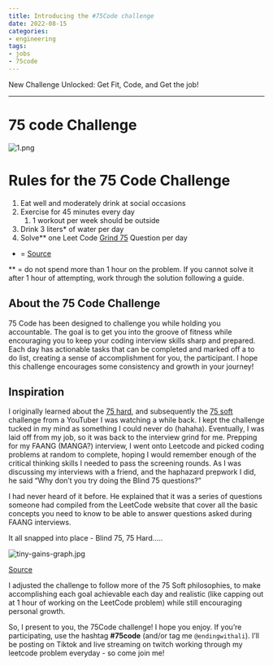 ```yaml
---
title: Introducing the #75Code challenge
date: 2022-08-15
categories:
- engineering
tags:
- jobs
- 75code
---
```


New Challenge Unlocked: Get Fit, Code, and Get the job! 

---


# 75 code Challenge

![1.png](https://s3-us-west-2.amazonaws.com/secure.notion-static.com/bf0cffbc-6f82-462d-b938-aba2ed9beea0/1.png)

# Rules for the 75 Code Challenge

1. Eat well and moderately drink at social occasions
2. Exercise for 45 minutes every day
    1. 1 workout per week should be outside
3. Drink 3 liters* of water per day
4. Solve** one Leet Code [Grind 75](https://www.techinterviewhandbook.org/grind75) Question per day

* = [Source](http://mayoclinic.org/healthy-lifestyle/nutrition-and-healthy-eating/in-depth/water/art-20044256#:~:text=The%20U.S.%20National%20Academies%20of,fluids%20a%20day%20for%20women)

** = do not spend more than 1 hour on the problem. If you cannot solve it after 1 hour of attempting, work through the solution following a guide.

## About the  75 Code Challenge

75 Code has been designed to challenge you while holding you accountable. The goal is to get you into the groove of fitness while encouraging you to keep your coding interview skills sharp and prepared. Each day has actionable tasks that can be completed and marked off a to do list, creating a sense of accomplishment for you, the participant. I hope this challenge encourages some consistency and growth in your journey!

## Inspiration

I originally learned about the [75 hard](https://andyfrisella.com/pages/75hard-info), and subsequently the [75 soft](https://kimandkalee.com/health/75-soft-challenge/) challenge from a YouTuber I was watching a while back. I kept the challenge tucked in my mind as something I could never do (hahaha). Eventually, I was laid off from my job, so it was back to the interview grind for me. Prepping for my FAANG (MANGA?) interview, I went onto Leetcode and picked coding problems at random to complete, hoping I would remember enough of the critical thinking skills I needed to pass the screening rounds. As I was discussing my interviews with a friend, and the haphazard prepwork I did, he said “Why don’t you try doing the Blind 75 questions?”

I had never heard of it before. He explained that it was a series of questions someone had compiled from the LeetCode website that cover all the basic concepts you need to know to be able to answer questions asked during FAANG interviews.   

It all snapped into place - Blind 75, 75 Hard…..

![tiny-gains-graph.jpg](https://s3-us-west-2.amazonaws.com/secure.notion-static.com/8dc390e7-6872-451d-9ae1-e89c44ae96ab/tiny-gains-graph.jpg)

[Source](https://jamesclear.com/continuous-improvement)

I adjusted the challenge to follow more of the 75 Soft philosophies, to make accomplishing each goal achievable each day and realistic (like capping out at 1 hour of working on the LeetCode problem) while still encouraging personal growth.

So, I present to you, the 75Code challenge! I hope you enjoy. If you’re participating, use the hashtag **#75code** (and/or tag me `@endingwithali`).  I’ll be posting on Tiktok and live streaming  on twitch working through my leetcode problem everyday - so come join me!